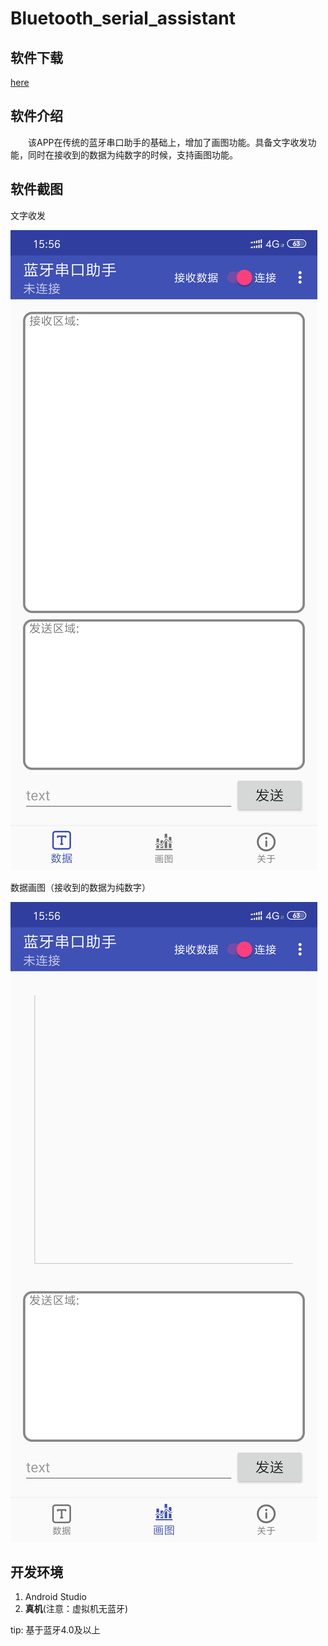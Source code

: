 # Bluetooth_serial_assistant

## 软件下载

[here](https://github.com/xkw168/Bluetooth_serial_assisstant/releases/tag/v1.0)

## 软件介绍

&emsp;&emsp;该APP在传统的蓝牙串口助手的基础上，增加了画图功能。具备文字收发功能，同时在接收到的数据为纯数字的时候，支持画图功能。

## 软件截图

文字收发

![文字](./img/text.png)

数据画图（接收到的数据为纯数字）

![文字](./img/plot.png)

## 开发环境

1. Android Studio
2. **真机**(注意：虚拟机无蓝牙)

tip: 基于蓝牙4.0及以上
